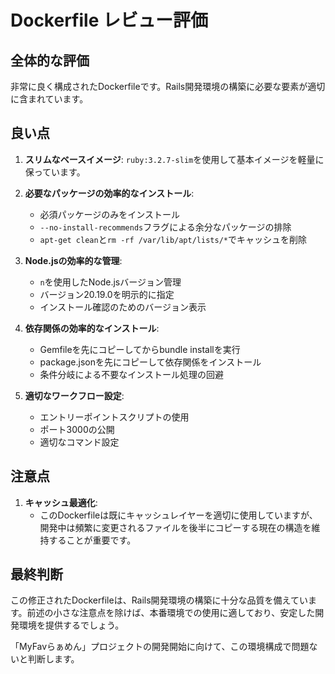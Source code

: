 # Dockerfile レビュー評価

## 全体的な評価
非常に良く構成されたDockerfileです。Rails開発環境の構築に必要な要素が適切に含まれています。

## 良い点
1. **スリムなベースイメージ**: `ruby:3.2.7-slim`を使用して基本イメージを軽量に保っています。

2. **必要なパッケージの効率的なインストール**: 
   - 必須パッケージのみをインストール
   - `--no-install-recommends`フラグによる余分なパッケージの排除
   - `apt-get clean`と`rm -rf /var/lib/apt/lists/*`でキャッシュを削除

3. **Node.jsの効率的な管理**:
   - `n`を使用したNode.jsバージョン管理
   - バージョン20.19.0を明示的に指定
   - インストール確認のためのバージョン表示

4. **依存関係の効率的なインストール**:
   - Gemfileを先にコピーしてからbundle installを実行
   - package.jsonを先にコピーして依存関係をインストール
   - 条件分岐による不要なインストール処理の回避

5. **適切なワークフロー設定**:
   - エントリーポイントスクリプトの使用
   - ポート3000の公開
   - 適切なコマンド設定

## 注意点
1. **キャッシュ最適化**:
   - このDockerfileは既にキャッシュレイヤーを適切に使用していますが、開発中は頻繁に変更されるファイルを後半にコピーする現在の構造を維持することが重要です。

## 最終判断
この修正されたDockerfileは、Rails開発環境の構築に十分な品質を備えています。前述の小さな注意点を除けば、本番環境での使用に適しており、安定した開発環境を提供するでしょう。

「MyFavらぁめん」プロジェクトの開発開始に向けて、この環境構成で問題ないと判断します。